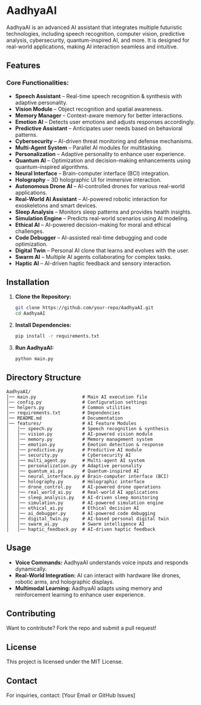 # AadhyaAI

AadhyaAI is an advanced AI assistant that integrates multiple futuristic technologies, including speech recognition, computer vision, predictive analysis, cybersecurity, quantum-inspired AI, and more. It is designed for real-world applications, making AI interaction seamless and intuitive.

## Features

### Core Functionalities:
- **Speech Assistant** – Real-time speech recognition & synthesis with adaptive personality.
- **Vision Module** – Object recognition and spatial awareness.
- **Memory Manager** – Context-aware memory for better interactions.
- **Emotion AI** – Detects user emotions and adjusts responses accordingly.
- **Predictive Assistant** – Anticipates user needs based on behavioral patterns.
- **Cybersecurity** – AI-driven threat monitoring and defense mechanisms.
- **Multi-Agent System** – Parallel AI modules for multitasking.
- **Personalization** – Adaptive personality to enhance user experience.
- **Quantum AI** – Optimization and decision-making enhancements using quantum-inspired algorithms.
- **Neural Interface** – Brain-computer interface (BCI) integration.
- **Holography** – 3D holographic UI for immersive interaction.
- **Autonomous Drone AI** – AI-controlled drones for various real-world applications.
- **Real-World AI Assistant** – AI-powered robotic interaction for exoskeletons and smart devices.
- **Sleep Analysis** – Monitors sleep patterns and provides health insights.
- **Simulation Engine** – Predicts real-world scenarios using AI modeling.
- **Ethical AI** – AI-powered decision-making for moral and ethical challenges.
- **Code Debugger** – AI-assisted real-time debugging and code optimization.
- **Digital Twin** – Personal AI clone that learns and evolves with the user.
- **Swarm AI** – Multiple AI agents collaborating for complex tasks.
- **Haptic AI** – AI-driven haptic feedback and sensory interaction.

## Installation

1. **Clone the Repository:**
   ```bash
   git clone https://github.com/your-repo/AadhyaAI.git
   cd AadhyaAI
   ```

2. **Install Dependencies:**
   ```bash
   pip install -r requirements.txt
   ```

3. **Run AadhyaAI:**
   ```bash
   python main.py
   ```

## Directory Structure
```
AadhyaAI/
│── main.py                 # Main AI execution file
│── config.py               # Configuration settings
│── helpers.py              # Common utilities
│── requirements.txt        # Dependencies
│── README.md               # Documentation
│── features/               # AI Feature Modules
│   │── speech.py           # Speech recognition & synthesis
│   │── vision.py           # AI-powered vision module
│   │── memory.py           # Memory management system
│   │── emotion.py          # Emotion detection & response
│   │── predictive.py       # Predictive AI module
│   │── security.py         # Cybersecurity AI
│   │── multi_agent.py      # Multi-agent AI system
│   │── personalization.py  # Adaptive personality
│   │── quantum_ai.py       # Quantum-inspired AI
│   │── neural_interface.py # Brain-computer interface (BCI)
│   │── holography.py       # Holographic interface
│   │── drone_control.py    # AI-powered drone operations
│   │── real_world_ai.py    # Real-world AI applications
│   │── sleep_analysis.py   # AI-driven sleep monitoring
│   │── simulation.py       # AI-powered simulation engine
│   │── ethical_ai.py       # Ethical decision AI
│   │── ai_debugger.py      # AI-powered code debugging
│   │── digital_twin.py     # AI-based personal digital twin
│   │── swarm_ai.py         # Swarm intelligence AI
│   │── haptic_feedback.py  # AI-driven haptic feedback
```

## Usage
- **Voice Commands:** AadhyaAI understands voice inputs and responds dynamically.
- **Real-World Integration:** AI can interact with hardware like drones, robotic arms, and holographic displays.
- **Multimodal Learning:** AadhyaAI adapts using memory and reinforcement learning to enhance user experience.

## Contributing
Want to contribute? Fork the repo and submit a pull request!

## License
This project is licensed under the MIT License.

## Contact
For inquiries, contact: [Your Email or GitHub Issues]


